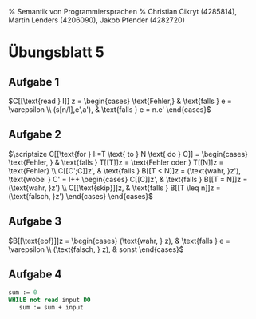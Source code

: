% Semantik von Programmiersprachen
% Christian Cikryt (4285814), Martin Lenders (4206090), Jakob Pfender (4282720)

Übungsblatt 5
=============

Aufgabe 1
---------
$C[[\text{read } I]] z = \begin{cases} \text{Fehler,}  & \text{falls } e = \varepsilon \\ 
(s[n/I],e',a'), & \text{falls } e = n.e' \end{cases}$

Aufgabe 2
---------

$\scriptsize C[[\text{for } I:=T \text{ to } N \text{ do } C]] =
\begin{cases} \text{Fehler, } & \text{falls } T[[T]]z = \text{Fehler
oder } T[[N]]z = \text{Fehler} \\ C[[C';C]]z', & \text{falls } B[[T <
N]]z = (\text{wahr, }z'), \text{wobei } C' = I++ \begin{cases} C[[C]]z',
& \text{falls } B[[T = N]]z = (\text{wahr, }z') \\ C[[\text{skip}]]z, &
\text{falls } B[[T \leq n]]z = (\text{falsch, }z') \end{cases}
\end{cases}$

Aufgabe 3
---------

$B[[\text{eof}]]z = \begin{cases} (\text{wahr, } z), & \text{falls } e =
\varepsilon \\ (\text{falsch, } z), & sonst \end{cases}$

Aufgabe 4
---------

```pascal
sum := 0
WHILE not read input DO
   sum := sum + input
```

